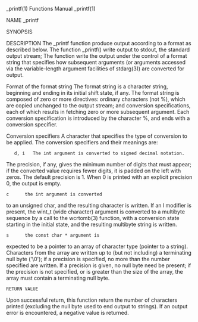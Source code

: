 _printf(1) Functions Manual _printf(1)

NAME
	_printf

SYNOPSIS

DESCRIPTION
The _printf function produce output according to
a format as described below.  The function _printf()
 write output to stdout, the standard output stream;
The function write the output under the control of a
format string that specifies how subsequent arguments (or
arguments accessed via the variable-length argument facilities of
stdarg(3)) are converted for output.

Format of the format string
The format string is a character string, beginning and ending in
its initial shift state, if any.  The format string is composed
of zero or more directives: ordinary characters (not %), which
are copied unchanged to the output stream; and conversion
specifications, each of which results in fetching zero or more
subsequent argument.  Each conversion specification is
introduced by the character %, and ends with a conversion
specifier.

 Conversion specifiers
A character that specifies the type of conversion to be applied.
The conversion specifiers and their meanings are:

       d, i   The int argument is converted to signed decimal notation.
The precision, if any, gives the minimum number of digits
that must appear; if the converted value requires fewer
digits, it is padded on the left with zeros.  The default
precision is 1.  When 0 is printed with an explicit
precision 0, the output is empty.

	c      the int argument is converted
to an unsigned char, and the resulting character is
written.  If an l modifier is present, the wint_t (wide
character) argument is converted to a multibyte sequence
by a call to the wcrtomb(3) function, with a conversion
state starting in the initial state, and the resulting
multibyte string is written.

 	s      the const char * argument is
expected to be a pointer to an array of character type
(pointer to a string).  Characters from the array are
written up to (but not including) a terminating null byte
('\0'); if a precision is specified, no more than the
number specified are written.  If a precision is given, no
null byte need be present; if the precision is not
specified, or is greater than the size of the array, the
array must contain a terminating null byte.

	RETURN VALUE
Upon successful return, this function return the number of
characters printed (excluding the null byte used to end output to
strings).
If an output error is encountered, a negative value is returned.

